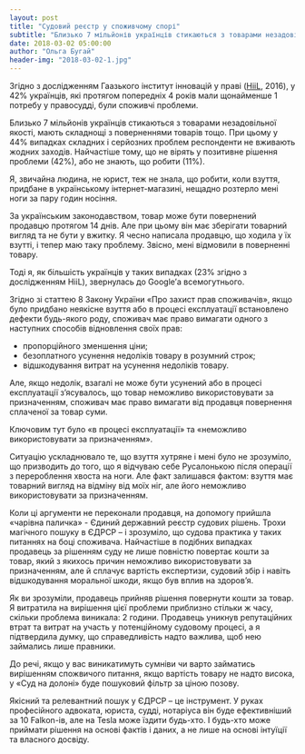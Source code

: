 ```yaml
---
layout: post
title: "Cудовий реєстр у споживчому спорі"
subtitle: "Близько 7 мільйонів українців стикаються з товарами незадовільної якості"
date: 2018-03-02 05:00:00
author: "Ольга Бугай"
header-img: "2018-03-02-1.jpg"
---
```


Згідно з дослідженням Гаазького інститут інновацій у праві ([HiiL](http://www.hiil.org/data/sitemanagement/media/Justice%20Needs%20and%20Satisfaction%20in%20Ukraine_UA.pdf), 2016), у 42% українців, які протягом попередніх 4 років мали щонайменше 1 потребу у правосудді, були споживчі проблеми.

Близько 7 мільйонів українців стикаються з товарами незадовільної якості, мають складнощі з поверненнями товарів тощо. При цьому у 44% випадках складних і серйозних проблем респонденти не вживають жодних заходів. Найчастіше тому, що не вірять у позитивне рішення проблеми (42%), або не знають, що робити (11%).

Я, звичайна людина, не юрист, теж не знала, що робити, коли взуття, придбане в українському інтернет-магазині, нещадно розтерло мені ноги за пару годин носіння.

За українським законодавством, товар може бути повернений продавцю протягом 14 днів. Але при цьому він має зберігати товарний вигляд та не бути у вжитку. Я чесно написала продавцю, що ходила у їх взутті, і тепер маю таку проблему. Звісно, мені відмовили в поверненні товару.

Тоді я, як більшість українців у таких випадках (23% згідно з дослідженням HiiL), звернулась до Google’а всемогутнього. 

Згідно зі статтею 8 Закону України «Про захист прав споживачів», якщо було придбано неякісне взуття або в процесі експлуатації встановлено дефекти будь-якого роду, споживач має право вимагати одного з наступних способів відновлення своїх прав:

* пропорційного зменшення ціни;
* безоплатного усунення недоліків товару в розумний строк;
* відшкодування витрат на усунення недоліків товару.

Але, якщо недолік, взагалі не може бути усунений або в процесі експлуатації з’ясувалось, що товар неможливо використовувати за призначенням, споживач має право вимагати від продавця повернення сплаченої за товар суми.

Ключовим тут було «в процесі експлуатації» та «неможливо використовувати за призначенням».

Ситуацію ускладнювало те, що взуття хутряне і мені було не зрозуміло, що призводить до того, що я відчуваю себе Русалонькою після операції з перероблення хвоста на ноги. Але факт залишався фактом: взуття має товарний вигляд на відміну від моїх ніг, але його неможливо використовувати за призначенням.

Коли ці аргументи не переконали продавця, на допомогу прийшла «чарівна паличка» - Єдиний державний реєстр судових рішень. Трохи магічного пошуку в ЄДРСР – і зрозуміло, що судова практика у таких питаннях на боці споживача. Найчастіше в подібних випадках продавець за рішенням суду не лише повністю повертає кошти за товар, який з якихось причин неможливо використовувати за призначенням, але й сплачує вартість експертизи, судовий збір і навіть відшкодування моральної шкоди, якщо був вплив на здоров’я.

Як ви зрозуміли, продавець прийняв рішення повернути кошти за товар. Я витратила на вирішення цієї проблеми приблизно стільки ж часу, скільки проблема виникала: 2 години. Продавець уникнув репутаційних втрат та витрат на участь у потенційному судовому процесі, а я підтвердила думку, що справедливість надто важлива, щоб нею займались лише правники.

До речі, якщо у вас виникатимуть сумніви чи варто займатись вирішенням спожвичого питання, якщо вартість товару не надто висока, у «Суд на долоні» буде пошуковий фільтр за ціною позову. 

Якісний та релевантний пошук у ЄДРСР – це інструмент. У руках професійного адвоката, юриста, судді, нотаріуса він буде ефективніший за 10 Falkon-ів, але на Tesla може їздити будь-хто. І будь-хто може приймати рішення на основі фактів і даних, а не лише на основі інтуїції та власного досвіду. 